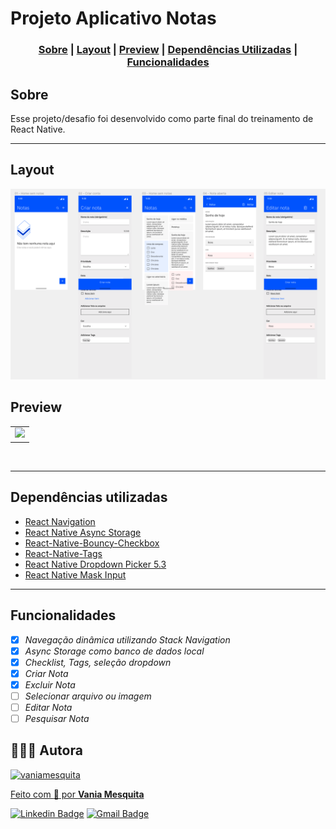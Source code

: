 # Projeto Aplicativo Notas



### <p align="center"> [Sobre](#sobre) | [Layout](#layout) | [Preview](#preview) | [Dependências Utilizadas](#dependências-utilizadas) | [Funcionalidades](#funcionalidades) </p>
  

## Sobre 

Esse projeto/desafio foi desenvolvido como parte final do treinamento de React Native.


---

## Layout

<img src="src/assets/projeto_figma.png" >


## Preview


<table align="center">
   <tr>
    <td valign="top"><img src="src/assets/preview.gif" height="500"> </td>
    
   </tr>
 </table>
 <br>

---

##  **Dependências utilizadas**

   - <a href="https://github.com/react-navigation"> React Navigation </a>
   - <a href="https://github.com/react-native-async-storage/async-storage"> React Native Async Storage</a>
   - <a href="https://github.com/WrathChaos/react-native-bouncy-checkbox"> React-Native-Bouncy-Checkbox </a>
   - <a href="https://github.com/peterp/react-native-tags#readme"> React-Native-Tags </a>
   - <a href="https://github.com/hossein-zare/react-native-dropdown-picker"> React Native Dropdown Picker 5.3 </a>
   - <a href="https://github.com/CaioQuirinoMedeiros/react-native-mask-input"> React Native Mask Input</a>
---


## **Funcionalidades**

   - [x] *Navegação dinâmica utilizando Stack Navigation*
   - [x] *Async Storage como banco de dados local*
   - [x] *Checklist, Tags, seleção dropdown*
   - [x] *Criar Nota*
   - [x] *Excluir Nota*
   - [ ] *Selecionar arquivo ou imagem* 
   - [ ] *Editar Nota*
   - [ ] *Pesquisar Nota*

## 👩🏻‍💻 **Autora**


<a href="https://github.com/vaniamesquita"> <img src="https://avatars.githubusercontent.com/u/70303394?v=4" width="60px;" alt="vaniamesquita"/>
  
 Feito com :blue_heart: por <b>Vania Mesquita</b></a>  <a href="https://github.com/vaniamesquita"> </a>


[![Linkedin Badge](https://img.shields.io/badge/-LinkedIn-blue?style=flat-square&logo=Linkedin&logoColor=white&link=https://www.linkedin.com/in/vaniamesquita/)](https://www.linkedin.com/in/vaniamesquita/)
[![Gmail Badge](https://img.shields.io/badge/-vaniasalesm@gmail.com-D14836?style=flat-square&logo=Gmail&logoColor=white&link=mailto:vaniasalesm@gmail.com)](mailto:vaniasalesm@gmail.com)<br>




